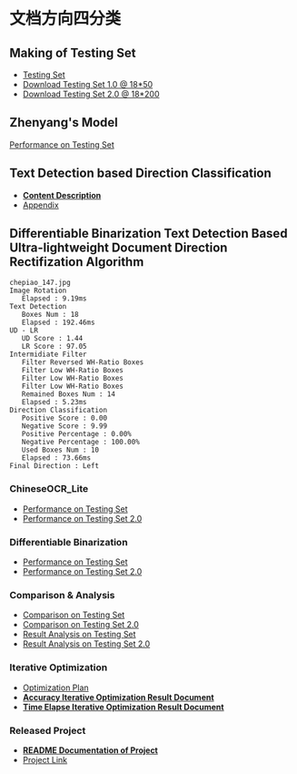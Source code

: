 # 文档方向四分类

## Making of Testing Set 

- [Testing Set](https://github.com/Noba1anc3/Direction_Classify/blob/master/Tesing%20Set.md)
- [Download Testing Set 1.0 @ 18*50](https://bhpan.buaa.edu.cn:443/link/787CCE6F804CBC0F52251D87A79DCD91)
- [Download Testing Set 2.0 @ 18*200](https://bhpan.buaa.edu.cn:443/link/7EFF874581A29BAE85822C1D11A9E0A2)

## Zhenyang's Model

[Performance on Testing Set](https://github.com/Noba1anc3/Direction_Classify/blob/master/zhenyang_version/README.md)

## Text Detection based Direction Classification

- [**Content Description**](https://github.com/Noba1anc3/Direction_Classify/blob/master/Text%20Detection%20Based/README.md)
- [Appendix](https://github.com/Noba1anc3/Direction_Classify/blob/master/Text%20Detection%20Based/Appendix.md)

## Differentiable Binarization Text Detection Based Ultra-lightweight Document Direction Rectifization Algorithm

```
chepiao_147.jpg
Image Rotation
   Elapsed : 9.19ms
Text Detection
   Boxes Num : 18
   Elapsed : 192.46ms
UD - LR
   UD Score : 1.44 
   LR Score : 97.05
Intermidiate Filter
   Filter Reversed WH-Ratio Boxes
   Filter Low WH-Ratio Boxes
   Filter Low WH-Ratio Boxes
   Filter Low WH-Ratio Boxes
   Remained Boxes Num : 14
   Elapsed : 5.23ms
Direction Classification
   Positive Score : 0.00 
   Negative Score : 9.99 
   Positive Percentage : 0.00% 
   Negative Percentage : 100.00%
   Used Boxes Num : 10
   Elapsed : 73.66ms
Final Direction : Left
```
### ChineseOCR_Lite

- [Performance on Testing Set](https://github.com/Noba1anc3/Direction_Classify/blob/master/chineseocr_lite/README.md)
- [Performance on Testing Set 2.0](https://github.com/Noba1anc3/Direction_Classify/blob/master/chineseocr_lite/Test%20Set%202.0.md)

### Differentiable Binarization

- [Performance on Testing Set](https://github.com/Noba1anc3/Direction_Classify/blob/master/PaddleOCR/README.md)
- [Performance on Testing Set 2.0](https://github.com/Noba1anc3/Direction_Classify/blob/master/PaddleOCR/Test%20Set%202.0.md)

### Comparison & Analysis

- [Comparison on Testing Set](https://github.com/Noba1anc3/Direction_Classify/blob/master/Comparison.md)
- [Comparison on Testing Set 2.0](https://github.com/Noba1anc3/Direction_Classify/blob/master/Comparison%202.0.md)
- [Result Analysis on Testing Set](https://github.com/Noba1anc3/Direction_Classify/blob/master/Result_Analysis.md)
- [Result Analysis on Testing Set 2.0](https://github.com/Noba1anc3/Direction_Classify/blob/master/Result_Analysis%202.0.md)

### Iterative Optimization

- [Optimization Plan](https://github.com/Noba1anc3/Direction_Classify/blob/master/PaddleOCR/Optimize.md)
- [**Accuracy Iterative Optimization Result Document**](https://github.com/Noba1anc3/Direction_Classify/blob/master/PaddleOCR/%E5%87%86%E7%A1%AE%E7%8E%87%E8%BF%AD%E4%BB%A3%E4%BC%98%E5%8C%96%E7%BB%93%E6%9E%9C%E6%96%87%E6%A1%A3.md) 
- [**Time Elapse Iterative Optimization Result Document**](https://github.com/Noba1anc3/Direction_Classify/blob/master/PaddleOCR/%E6%97%B6%E9%97%B4%E6%B6%88%E8%80%97%E8%BF%AD%E4%BB%A3%E4%BC%98%E5%8C%96%E7%BB%93%E6%9E%9C%E6%96%87%E6%A1%A3.md) 

### Released Project

- [**README Documentation of Project**](https://github.com/Noba1anc3/Direction_Classify/blob/master/PaddleOCR-simplified/README.md)
- [Project Link](https://github.com/Noba1anc3/Direction_Classify/tree/master/PaddleOCR-simplified)
